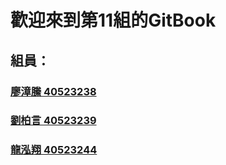 # 歡迎來到第11組的GitBook

## 組員：

### [廖漳縢    40523238](https://github.com/s40523238/cd2018/tree/master) 

### [劉柏言    40523239](https://github.com/s40523239/cd2018/tree/master) 

### [龍泓翔    40523244](https://github.com/s40523244/cd2018)



